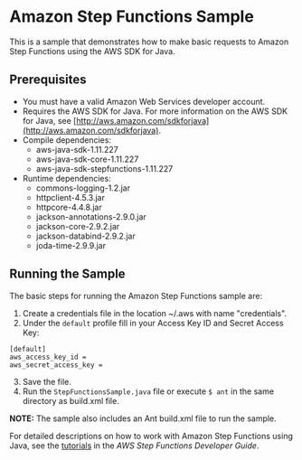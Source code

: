 # Amazon Step Functions Sample

This is a sample that demonstrates how to make basic requests to Amazon Step Functions using the AWS SDK for Java.

## Prerequisites

*   You must have a valid Amazon Web Services developer account.
*   Requires the AWS SDK for Java. For more information on the AWS SDK for Java, see [http://aws.amazon.com/sdkforjava](http://aws.amazon.com/sdkforjava).
*   Compile dependencies:
    * aws-java-sdk-1.11.227
    * aws-java-sdk-core-1.11.227
    * aws-java-sdk-stepfunctions-1.11.227
* Runtime dependencies:
    * commons-logging-1.2.jar
    * httpclient-4.5.3.jar
    * httpcore-4.4.8.jar
    * jackson-annotations-2.9.0.jar
    * jackson-core-2.9.2.jar
    * jackson-databind-2.9.2.jar
    * joda-time-2.9.9.jar
     
## Running the Sample

The basic steps for running the Amazon Step Functions sample are:

1.  Create a credentials file in the location ~/.aws with name "credentials".
2.  Under the `default` profile fill in your Access Key ID and Secret Access Key:

  ```
  [default]
  aws_access_key_id =
  aws_secret_access_key =
  ```

3.  Save the file.
4.  Run the `StepFunctionsSample.java` file or execute `$ ant` in the same directory as build.xml file.

**NOTE:** The sample also includes an Ant build.xml file to run the sample.

For detailed descriptions on how to work with Amazon Step Functions using Java, see the [tutorials](http://docs.aws.amazon.com/step-functions/latest/dg/welcome.html) in the _AWS Step Functions Developer Guide_.
